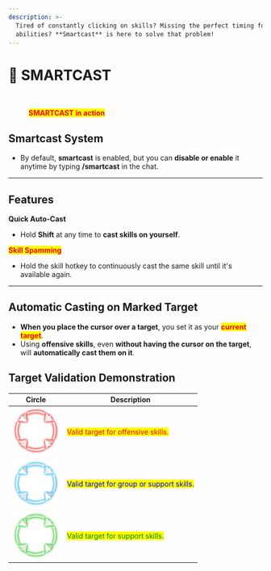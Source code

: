 ```yaml
---
description: >-
  Tired of constantly clicking on skills? Missing the perfect timing for your
  abilities? **Smartcast** is here to solve that problem!
---
```


# 🧠 SMARTCAST

<figure><img src="../.gitbook/assets/9999 (1).gif" alt=""><figcaption><p><mark style="color:red;"><strong>SMARTCAST in action</strong></mark></p></figcaption></figure>

## **Smartcast System**

* By default, **smartcast** is enabled, but you can **disable or enable** it anytime by typing **/smartcast** in the chat.

***

## **Features**

**Quick Auto-Cast**

* Hold **Shift** at any time to **cast skills on yourself**.

<mark style="color:red;">**Skill Spamming**</mark>

* Hold the skill hotkey to continuously cast the same skill until it's available again.

***

## **Automatic Casting on Marked Target**

* **When you place the cursor over a target**, you set it as your <mark style="color:red;">**current target**</mark>.
* Using **offensive skills**, even **without having the cursor on the target**, will **automatically cast them on it**.

## **Target Validation Demonstration**

<table><thead><tr><th width="95">Circle</th><th>Description</th></tr></thead><tbody><tr><td><img src="../.gitbook/assets/108px-Red_Circle_Smartcast.png" alt=""></td><td><mark style="color:red;">Valid target for offensive skills.</mark></td></tr><tr><td><img src="../.gitbook/assets/108px-Blue_Smartcast.png" alt=""></td><td><mark style="color:blue;">Valid target for group or support skills.</mark></td></tr><tr><td><img src="../.gitbook/assets/108px-Green_Smartcast.png" alt=""></td><td><mark style="color:green;">Valid target for support skills.</mark></td></tr></tbody></table>
